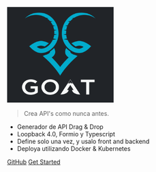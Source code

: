 <!-- _coverpage.md -->

<img src="./logo.png" alt="drawing" width="250"/>

> Crea API's como nunca antes.

- Generador de API Drag & Drop
- Loopback 4.0, Formio y Typescript
- Define solo una vez, y usalo front and backend
- Deploya utilizando Docker & Kubernetes

[GitHub](https://github.com/goat-io/fluent)
[Get Started](0.1.0/getting-started/installation)
